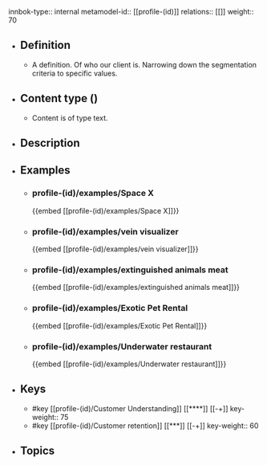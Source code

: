 innbok-type:: internal
metamodel-id:: [[profile-(id)]]
relations:: [[]]
weight:: 70

- ## Definition
  - A definition. Of who our client is. Narrowing down the segmentation criteria to specific values.
- ## Content type ()
  - Content is of type text.
  
- ## Description
- ## Examples
  - ### profile-(id)/examples/Space X
    {{embed [[profile-(id)/examples/Space X]]}}
  - ### profile-(id)/examples/vein visualizer
    {{embed [[profile-(id)/examples/vein visualizer]]}}
  - ### profile-(id)/examples/extinguished animals meat
    {{embed [[profile-(id)/examples/extinguished animals meat]]}}
  - ### profile-(id)/examples/Exotic Pet Rental
    {{embed [[profile-(id)/examples/Exotic Pet Rental]]}}
  - ### profile-(id)/examples/Underwater restaurant
    {{embed [[profile-(id)/examples/Underwater restaurant]]}}
  
- ## Keys
  - #key [[profile-(id)/Customer Understanding]] [[****]] [[-+]]
    key-weight:: 75
  - #key [[profile-(id)/Customer retention]] [[***]] [[-+]]
    key-weight:: 60
- ## Topics
  

